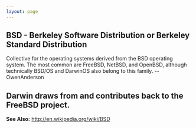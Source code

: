 ```yaml
---
layout: page
---
```


**BSD - Berkeley Software Distribution or Berkeley Standard Distribution**
----
Collective for the operating systems derived from the BSD operating system.  The most common are FreeBSD, NetBSD, and OpenBSD, although technically BSD/OS and DarwinOS also belong to this family.  --OwenAnderson

Darwin draws from and contributes back to the FreeBSD project.
----
**See Also:** http://en.wikipedia.org/wiki/BSD
